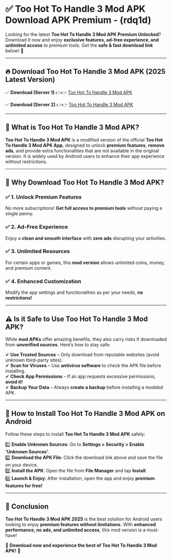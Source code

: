 
# ✅ Too Hot To Handle 3 Mod APK Download APK Premium -  (rdq1d) 

Looking for the latest **Too Hot To Handle 3 Mod APK Premium Unlocked**? Download it now and enjoy **exclusive features, ad-free experience, and unlimited access** to premium tools. Get the **safe & fast download link** below! 🚀

---

## 🔥 Download Too Hot To Handle 3 Mod APK (2025 Latest Version)

✅ **Download [Server 1]** 👉👉 [Too Hot To Handle 3 Mod APK ](https://apkcomod.com?title=Too_Hot_To_Handle_3_Mod_APK)  

✅ **Download [Server 2]** 👉👉 [Too Hot To Handle 3 Mod APK ](https://apkcomod.com?title=Too_Hot_To_Handle_3_Mod_APK)  


---

## 📌 What is Too Hot To Handle 3 Mod APK?

**Too Hot To Handle 3 Mod APK** is a modified version of the official **Too Hot To Handle 3 Mod APK App**, designed to unlock **premium features**, **remove ads**, and provide extra functionalities that are not available in the original version. It is widely used by Android users to enhance their app experience without restrictions.

---

## 🌟 Why Download Too Hot To Handle 3 Mod APK?

### ✅ 1. Unlock Premium Features
No more subscriptions! **Get full access to premium tools** without paying a single penny.

### ✅ 2. Ad-Free Experience
Enjoy a **clean and smooth interface** with **zero ads** disrupting your activities.

### ✅ 3. Unlimited Resources
For certain apps or games, this **mod version** allows unlimited coins, money, and premium content.

### ✅ 4. Enhanced Customization
Modify the app settings and functionalities as per your needs, **no restrictions!**

---

## ⚠️ Is it Safe to Use Too Hot To Handle 3 Mod APK?

While **mod APKs** offer amazing benefits, they also carry risks if downloaded from **unverified sources**. Here’s how to stay safe:

✔ **Use Trusted Sources** – Only download from reputable websites (avoid unknown third-party sites).  
✔ **Scan for Viruses** – Use **antivirus software** to check the APK file before installing.  
✔ **Check App Permissions** – If an app requests excessive permissions, **avoid it!**  
✔ **Backup Your Data** – Always **create a backup** before installing a modded APK.

---

## 📲 How to Install Too Hot To Handle 3 Mod APK on Android

Follow these steps to install **Too Hot To Handle 3 Mod APK** safely:

1️⃣ **Enable Unknown Sources**: Go to **Settings > Security > Enable 'Unknown Sources'**.  
2️⃣ **Download the APK File**: Click the download link above and save the file on your device.  
3️⃣ **Install the APK**: Open the file from **File Manager** and tap **Install**.  
4️⃣ **Launch & Enjoy**: After installation, open the app and enjoy **premium features for free!**

---

## 🚀 Conclusion

**Too Hot To Handle 3 Mod APK 2025** is the best solution for Android users looking to enjoy **premium features without limitations**. With **enhanced performance, no ads, and unlimited access**, this mod version is a must-have!

🔻 **Download now and experience the best of Too Hot To Handle 3 Mod APK!** 🔻


